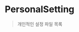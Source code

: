 # PersonalSetting
> 개인적인 설정 파일 목록



<!-- 
Windows
===

| 링크 | 설명 | 다운로드 |
| --- | --- | --- |
| [WinGPG](https://help.github.com/en/articles/telling-git-about-your-signing-key) | 윈도우 GPG 설치법 |   |
| [WinLinker](https://raw.githubusercontent.com/AnOldStory/Setting/master/Win/WinLinker.bat) | 윈도우 Github Shortcut 생성 | [다운로드](https://anoldstory.github.io/Setting/Win/WinLinker.bat)   |
| [WinPSYarn](https://raw.githubusercontent.com/AnOldStory/Setting/master/Win/WinPSYarn.bat) | 윈도우 yarn global 저장경로 설정 | [다운로드](https://anoldstory.github.io/Setting/Win/WinPSYarn.bat)   |
| [WinSandBox](https://raw.githubusercontent.com/AnOldStory/Setting/master/Win/WinSandBox.wsb) | 윈도우 샌드박스 인터넷 익스플로러 자동실행 | [다운로드](https://anoldstory.github.io/Setting/Win/WinSandBox.wsb)   |
| [WinSym](https://raw.githubusercontent.com/AnOldStory/Setting/master/Win/WinSym.bat)  | 윈도우 심볼릭링크 생성 | [다운로드](https://anoldstory.github.io/Setting/Win/WinSym.bat)   |

Windows Subsystem for Linux
===

| 링크 | 설명 | 다운로드 |
| --- | --- | --- |
| [WSLBashrc](https://raw.githubusercontent.com/AnOldStory/Setting/master/WSL/WSLBashrc.sh)  | WSL .bashrc | [다운로드](https://anoldstory.github.io/Setting/WSL/WSLBashrc.sh)   |
| [WSLCdn](https://raw.githubusercontent.com/AnOldStory/Setting/master/WSL/WSLCdn.sh)   | WSL CDN 변경 | [다운로드](https://anoldstory.github.io/Setting/WSL/WSLCdn.sh)   |

Mac
===
| 링크 | 설명 | 다운로드 |
| --- | --- | --- |
| [MacNoSleep](https://raw.githubusercontent.com/AnOldStory/Setting/master/Mac/MacNoSleep.sh)    | 맥북 충전중 잠자기 방지 | [다운로드](https://anoldstory.github.io/Setting/Mac/MacNoSleep.sh)    |
| [MacSshpass](https://raw.githubusercontent.com/AnOldStory/Setting/master/Mac/MacSshpass.sh)    | 맥북 sshpass설치  | [다운로드](https://anoldstory.github.io/Setting/Mac/MacSshpass.sh)    |


Ubuntu
===
| 링크 | 설명 | 다운로드 |
| --- | --- | --- |
| [.vimrc](https://raw.githubusercontent.com/AnOldStory/Setting/master/Ubuntu/.vimrc)  | vim설정파일 | [다운로드](https://anoldstory.github.io/Setting/Ubuntu/.vimrc)   |
| [UbuInit](https://raw.githubusercontent.com/AnOldStory/Setting/master/Ubuntu/UbuInit.sh)  | 우분투 기본 설정 | [다운로드](https://anoldstory.github.io/Setting/Ubuntu/UbuInit.sh)   |

Etc
===
| 링크 | 설명 | 다운로드 |
| --- | --- | --- |
| [VibePlayList](https://raw.githubusercontent.com/AnOldStory/Setting/master/etc/VibePlayList.js)   | Vibe 플레이리스트 목록 가져오기 | [다운로드](https://anoldstory.github.io/Setting/etc/VibePlayList.js)   |
 -->

<!--
| []() | test |
| [이름](파일링크주소) | 설명 | 다운주소
-->
